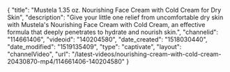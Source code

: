 {
    "title": "Mustela 1.35 oz. Nourishing Face Cream with Cold Cream for Dry Skin",
    "description": "Give your little one relief from uncomfortable dry skin with Mustela's Nourishing Face Cream with Cold Cream, an effective formula that deeply penetrates to hydrate and nourish skin.",
    "channelid": "114661406",
    "videoid": "140204580",
    "date_created": "1518030440",
    "date_modified": "1519135409",
    "type": "captivate",
    "layout": "channelVideo",
    "url": "\/latest-videos\/nourishing-cream-with-cold-cream-20430870-mp4\/114661406-140204580"
}